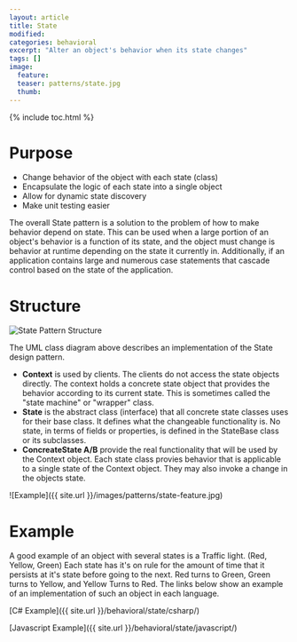 ```yaml
---
layout: article
title: State
modified:
categories: behavioral
excerpt: "Alter an object's behavior when its state changes"
tags: []
image:
  feature: 
  teaser: patterns/state.jpg
  thumb:
---
```


{% include toc.html %}

# Purpose

* Change behavior of the object with each state (class)
* Encapsulate the logic of each state into a single object
* Allow for dynamic state discovery
* Make unit testing easier

The overall State pattern is a solution to the problem of how to make behavior depend on state. This can be used when a large 
portion of an object's behavior is a function of its state, and the object must change is behavior at runtime depending on the state it currently in. Additionally, if an application contains large and numerous case statements that cascade control based on the state of the application.

# Structure

![State Pattern Structure](https://upload.wikimedia.org/wikipedia/commons/thumb/e/e8/State_Design_Pattern_UML_Class_Diagram.svg/470px-State_Design_Pattern_UML_Class_Diagram.svg.png)

The UML class diagram above describes an implementation of the State design pattern.  

* **Context** is used by clients. The clients do not access the state objects directly. The context holds a concrete state object that provides the behavior according to its current state. This is sometimes called the "state machine" or "wrapper" class.
* **State** is the abstract class (interface) that all concrete state classes uses for their base class. It defines what the changeable functionality is. No state, in terms of fields or properties, is defined in the StateBase class or its subclasses.
* **ConcreateState A/B** provide the real functionality that will be used by the Context object. Each state class provies behavior that is applicable to a single state of the Context object. They may also invoke a change in the objects state.


![Example]({{ site.url }}/images/patterns/state-feature.jpg)

# Example 

A good example of an object with several states is a Traffic light. (Red, Yellow, Green)
Each state has it's on rule for the amount of time that it persists at it's state before going to the next. Red turns to Green, Green turns to Yellow, and Yellow Turns to Red.
The links below show an example of an implementation of such an object in each language.

 [C# Example]({{ site.url }}/behavioral/state/csharp/)


 [Javascript Example]({{ site.url }}/behavioral/state/javascript/)

